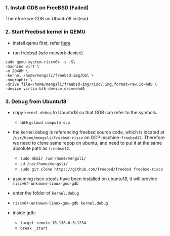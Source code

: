 ### 1. Install GDB on FreeBSD (Failed)
Therefore we GDB on Ubuntu18 instead.

### 2. Start Freebsd kernel in QEMU
- install qemu first, refer [here](https://github.com/MengshiLi/openbsd-riscv-notes/blob/master/env/01-Install%20QEMU%20on%20Linux%20%7C%20FreeBSD%20%7C%20OpenBSD.md)

- run freebsd (w/o network device)
```
sudo qemu-system-riscv64 -s -S\
-machine virt \
-m 2048M \
-kernel /home/mengsli/freebsd-img/bbl \
-nographic \
-drive file=/home/mengsli/freebsd-img/riscv.img,format=raw,id=hd0 \
-device virtio-blk-device,drive=hd0 
```

### 3. Debug from Ubuntu18
- copy `kernel.debug` to Ubuntu18 so that GDB can refer to the symbols.
  - use `gcloud compute scp`

- the kernel.debug is referencing freebsd source code, which is located at `/usr/home/mengsli/freebsd-riscv` on GCP machine-`freebsd12`. Therefore we need to clone same repop on ubuntu, and need to put it at the same absolute path as `freebsd12`.
  - `sudo mkdir /usr/home/mengsli/`
  - `cd /usr/home/mengsli/`
  - `sudo git clone https://github.com/freebsd/freebsd freebsd-riscv`

- assuming riscv-xtools have been installed on ubuntu18, it will provide `riscv64-unknown-linux-gnu-gdb`
- enter the folder of `kernel.debug`
- `riscv64-unknown-linux-gnu-gdb kernel.debug`
- inside gdb:
  - `target remote 10.138.0.3:1234`
  - `break _start`

